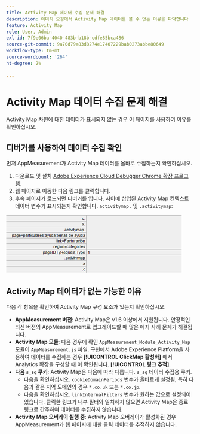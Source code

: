 ```yaml
---
title: Activity Map 데이터 수집 문제 해결
description: 이미지 요청에서 Activity Map 데이터를 볼 수 없는 이유를 파악합니다
feature: Activity Map
role: User, Admin
exl-id: 7f9e06ba-4040-483b-b18b-cdfe85bca486
source-git-commit: 9a70d79a83d8274e17407229bab0273abbe80649
workflow-type: tm+mt
source-wordcount: '264'
ht-degree: 2%

---
```


# Activity Map 데이터 수집 문제 해결

Activity Map 차원에 대한 데이터가 표시되지 않는 경우 이 페이지를 사용하여 이유를 확인하십시오.

## 디버거를 사용하여 데이터 수집 확인

먼저 AppMeasurement가 Activity Map 데이터를 올바로 수집하는지 확인하십시오.

1. 다운로드 및 설치 [Adobe Experience Cloud Debugger Chrome 확장 프로그램](https://experienceleague.adobe.com/docs/debugger/using/experience-cloud-debugger.html).
2. 웹 페이지로 이동한 다음 링크를 클릭합니다.
3. 후속 페이지가 로드되면 디버거를 엽니다. 사이에 삽입된 Activity Map 컨텍스트 데이터 변수가 표시되는지 확인합니다. `activitymap.` 및 `.activitymap`:

![디버거 데이터](assets/debugger.png)

## Activity Map 데이터가 없는 가능한 이유

다음 각 항목을 확인하여 Activity Map 구성 요소가 있는지 확인하십시오.

* **AppMeasurement 버전**: Activity Map은 v1.6 이상에서 지원됩니다. 안정적인 최신 버전의 AppMeasurement로 업그레이드할 때 많은 에지 사례 문제가 해결됩니다.
* **Activity Map 모듈**: 다음 경우에 확인 `AppMeasurement_Module_Activity_Map` 모듈이 `AppMeasurement.js` 파일. 구현에서 Adobe Experience Platform을 사용하여 데이터를 수집하는 경우 **[!UICONTROL ClickMap 활성화]** 에서 Analytics 확장을 구성할 때 이 확인됩니다. **[!UICONTROL 링크 추적]**.
* **다음 `s_sq` 쿠키**: Activity Map은 다음에 따라 다릅니다. `s_sq` 데이터 수집용 쿠키.
   * 다음을 확인하십시오. `cookieDomainPeriods` 변수가 올바르게 설정됨, 특히 다음과 같은 지역 도메인의 경우 `*.co.uk` 또는 `*.co.jp`.
   * 다음을 확인하십시오. `linkInternalFilters` 변수가 원하는 값으로 설정되어 있습니다. 클릭한 링크가 내부 필터와 일치하지 않으면 Activity Map은 종료 링크로 간주하여 데이터를 수집하지 않습니다.
* **Activity Map 오버레이 실행 중**: Activity Map 오버레이가 활성화된 경우 AppMeasurement가 웹 페이지에 대한 클릭 데이터를 추적하지 않습니다.
